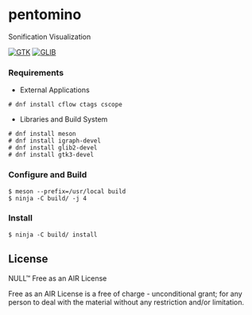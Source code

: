 # pentomino

Sonification Visualization

[![GTK](https://www.gtk.org/images/header-logo.png)](https://www.gtk.org/)
[![GLIB](https://developer.gnome.org/skin/gnome-logo-devcenter.png)](https://developer.gnome.org/glib/)


### Requirements

- External Applications 

```
# dnf install cflow ctags cscope
```

- Libraries and Build System

```
# dnf install meson
# dnf install igraph-devel 
# dnf install glib2-devel
# dnf install gtk3-devel
```

### Configure and Build

```
$ meson --prefix=/usr/local build
$ ninja -C build/ -j 4
```

### Install 
```
$ ninja -C build/ install
```

## License

NULL™ Free as an AIR License

Free as an AIR License is a free of charge - unconditional grant; for any person to deal with the material without any restriction and/or limitation.
